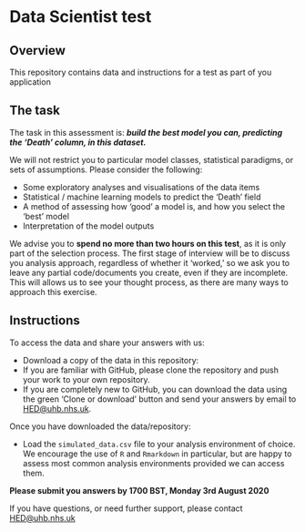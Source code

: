 Data Scientist test
================

## Overview

This repository contains data and instructions for a test as part of you
application

## The task

The task in this assessment is: ***build the best model you can,
predicting the ‘Death’ column, in this dataset.***

We will not restrict you to particular model classes, statistical
paradigms, or sets of assumptions. Please consider the following:

  - Some exploratory analyses and visualisations of the data items
  - Statistical / machine learning models to predict the ‘Death’ field
  - A method of assessing how ‘good’ a model is, and how you select the
    ‘best’ model
  - Interpretation of the model outputs

We advise you to **spend no more than two hours on this test**, as it is
only part of the selection process. The first stage of interview will be
to discuss you analysis approach, regardless of whether it ‘worked,’ so
we ask you to leave any partial code/documents you create, even if they
are incomplete. This will allows us to see your thought process, as
there are many ways to approach this exercise.

## Instructions

To access the data and share your answers with us:

  - Download a copy of the data in this repository:
  - If you are familiar with GitHub, please clone the repository and
    push your work to your own repository.
  - If you are completely new to GitHub, you can download the data using
    the green ‘Clone or download’ button and send your answers by email
    to <HED@uhb.nhs.uk>.

Once you have downloaded the data/repository:

  - Load the `simulated_data.csv` file to your analysis environment of
    choice. We encourage the use of `R` and `Rmarkdown` in particular,
    but are happy to assess most common analysis environments provided
    we can access them.

**Please submit you answers by 1700 BST, Monday 3rd August 2020**

If you have questions, or need further support, please contact
<HED@uhb.nhs.uk>
